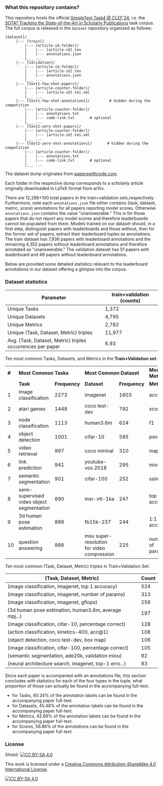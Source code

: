 <!--## SOTA? Tracking the State-of-the-Art Empirical Artificial Intelligence Research

The central activity around empirical AI research includes automated tasks defined via a task dataset for which machine learning models are developed whose performance can be evaluated by a standard set of evaluation metrics. Pushing the state-of-the-art boundaries in empirical AI research means optimizing the models developed for the tasks in terms of speed, accuracy, or storage. As such researchers in this domain often seem to ask the central question “What’s the state-of-the-art result for task XYZ right now?” 


Instead of seeking out the answer buried in the ranked list of documents via a search query made on traditional search engines, researchers instead look for the answer on community-curated leaderboards such as https://paperswithcode.com/ or https://orkg.org/benchmarks. These leaderboards are websites specifically designed to showcase the performance of all introduced machine learning models on a machine learning task dataset. As such researchers seeking to find out the best model performance on a task dataset can easily obtain this information on these websites via their performance trendline overviews showcasing various model performances over a task dataset over time.


In this Shared Task, we hope to go beyond the community curation of leaderboards and instead  realize the vision of obtaining the most efficient machine learning model capable of automatically detecting leaderboards. The efficiency of the submitted machine learning models as a solution to the shared task will be tested based on speed, model parameters, and leaderboard detection F1 measure.-->


### What this repository contains?
 
This repository hosts the official [SimpleText Task4 @ CLEF'24](https://simpletext-project.com/2024/en/), i.e. the [SOTA? Tracking the State-of-the-Art in Scholarly Publications](https://sites.google.com/view/simpletext-sota/) task corpus. The full corpus is released in the `dataset` repository organized as follows:

```
[dataset]/	
     |--- [train]/
	     |--- [article-id-folder]/
		 |    |--- [article-id].tex
		 |    |--- annotations.json	
	     |___ ...
     |--- [validation]/
	     |--- [article-id-folder]/
		 |    |--- [article-id].tex
		 |    |--- annotations.json	
	     |___ ...		 
     |--- [test1-few-shot-papers]/	
	     |--- [article-counter-folder]/
		 |    |--- [article-id].tei.xml
	     |___ ...
     |--- [test1-few-shot-annotations]/	   		# hidden during the competition
	     |--- [article-counter-folder]/
		 |    |--- annotations.txt		
		 |    |--- code-link.txt	   # optional	
	     |___ ...		 
     |--- [test2-zero-shot-papers]/				
	     |--- [article-counter-folder]/
		 |    |--- [article-id].tei.xml
	     |___ ...
     |--- [test2-zero-shot-annotations]/	   # hidden during the competition
	     |--- [article-counter-folder]/
		 |    |--- annotations.txt		
		 |    |--- code-link.txt	   # optional	
	     |___ ...			 
```

The dataset dump originates from [paperswithcode.com](https://paperswithcode.com/).

Each folder in the respective dump corresponds to a scholarly article
originally downloaded in LaTeX format from arXiv.

There are 12,288+100 total papers in the train+validation sets,respectively. Furthermore, note each `annotations.json` file either contains (task, dataset, metric, score) annotations for all papers reporting model scores. Otherwise `annotations.json` contains the value "unanswerable." This is for those papers that do not report any model scores and therefore leaderboards cannot be populated from them. Models trained on our dataset should, in a first step, distinguish papers with leaderboards and those without, then for the former set of papers, extract their leaderboard tuples as annotations. The train dataset has 7,936 papers with leaderboard annotations and the remaining 4,352 papers without leaderboard annotations and therefore annotated as "unanswerable." The validation dataset has 51 papers with leaderboard and 49 papers without leaderboard annotations.

Below are provided some detailed statistics relevant to the leaderboard annotations in our dataset offering a glimpse into the corpus. 

### Dataset statistics

| Parameter | train+validation (counts) |
| --- | --- |
| Unique Tasks | 1,372 |
| Unique Datasets | 4,795 |
| Unique Metrics | 2,782 |
| Unique (Task, Dataset, Metric) triples | 11,977 |
| Avg. (Task, Dataset, Metric) triples occurrences per paper | 6.93 |

Ten most common Tasks, Datasets, and Metrics in the **Train+Validation set**:
<table>
  <tr>
    <td> <b>#</b> </td>
    <td colspan="2"><b>Most Common Tasks</b></td>
    <td colspan="2"><b>Most Common Dataset</b></td>
    <td colspan="2"><b>Most Common Metric</b></td>
  </tr>
  <tr>
    <td>  </td>
    <td><b>Task</b></td>
    <td><b>Frequency</b></td>
    <td><b>Dataset</b></td>
    <td><b>Frequency</b></td>
    <td><b>Metric</b></td>
    <td><b>Frequency</b></td>
  </tr>
  <tr>
		<td>1</td>
		<td>image classification</td>
		<td>2273</td>
		<td>imagenet</td>
		<td>1603</td>
		<td>accuracy</td>
		<td>4383</td>
	</tr>
	<tr>
		<td>2</td>
		<td>atari games</td>
		<td>1448</td>
		<td>coco test-dev</td>
		<td>792</td>
		<td>score</td>
		<td>1515</td>
	</tr>
	<tr>
		<td>3</td>
		<td>node classification</td>
		<td>1113</td>
		<td>human3.6m</td>
		<td>624</td>
		<td>f1</td>
		<td>1384</td>
	</tr>
	<tr>
		<td>4</td>
		<td>object detection</td>
		<td>1001</td>
		<td>cifar-10</td>
		<td>585</td>
		<td>psnr</td>
		<td>1144</td>
	</tr>
	<tr>
		<td>5</td>
		<td>video retrieval</td>
		<td>997</td>
		<td>coco minival</td>
		<td>310</td>
		<td>map</td>
		<td>1068</td>
	</tr>
	<tr>
		<td>6</td>
		<td>link prediction</td>
		<td>941</td>
		<td>youtube-vos 2018</td>
		<td>295</td>
		<td>miou</td>
		<td>862</td>
	</tr>
	<tr>
		<td>7</td>
		<td>semantic segmentation</td>
		<td>901</td>
		<td>cifar-100</td>
		<td>252</td>
		<td>ssim</td>
		<td>799</td>
	</tr>
	<tr>
		<td>8</td>
		<td>semi-supervised video object segmentation</td>
		<td>890</td>
		<td>msr-vtt-1ka</td>
		<td>247</td>
		<td>top 1 accuracy</td>
		<td>789</td>
	</tr>
	<tr>
		<td>9</td>
		<td>3d human pose estimation</td>
		<td>889</td>
		<td>fb15k-237</td>
		<td>244</td>
		<td>1:1 accuracy</td>
		<td>787</td>
	</tr>
	<tr>
		<td>10</td>
		<td>question answering</td>
		<td>866</td>
		<td>msu super-resolution for video compression</td>
		<td>225</td>
		<td>number of params</td>
		<td>759</td>
	</tr>
</table>

Ten most common (Task, Dataset, Metric) triples in Train+Validation Set:

| (Task, Dataset, Metric) | Count |
| --- | --- |
| (image classification, imagenet, top 1 accuracy) | 524 |
| (image classification, imagenet, number of params) | 313 |
| (image classification, imagenet, gflops) | 256 |
| (3d human pose estimation, human3.6m, average mpj...) | 197 |
| (image classification, cifar-10, percentage correct) | 128 |
| (action classification, kinetics-400, acc@1) | 108 |
| (object detection, coco test-dev, box map) | 106 |
| (image classification, cifar-100, percentage correct) | 105 |
| (semantic segmentation, ade20k, validation miou) | 92 |
| (neural architecture search, imagenet, top-1 erro...) | 83 |

Since each paper is accompanied with an annotations file, this section concludes with statistics for each of the four types in the tuple, what proportion of those can actually be found in the accompanying full-text.

- for Tasks, 60.24% of the annotation labels can be found in the accompanying paper full-text.
- for Datasets, 45.48% of the annotation labels can be found in the accompanying paper full-text.
- for Metrics, 42.69% of the annotation labels can be found in the accompanying paper full-text.
- for Scores, 58.86% of the annotations can be found in the accompanying paper full-text.

<!--
### Rough Timeline:

September 5, 2023 - first version training dataset public release and test dataset private release
-->

### License

Shield: [![CC BY-SA 4.0][cc-by-sa-shield]][cc-by-sa]

This work is licensed under a
[Creative Commons Attribution-ShareAlike 4.0 International License][cc-by-sa].

[![CC BY-SA 4.0][cc-by-sa-image]][cc-by-sa]

[cc-by-sa]: http://creativecommons.org/licenses/by-sa/4.0/
[cc-by-sa-image]: https://licensebuttons.net/l/by-sa/4.0/88x31.png
[cc-by-sa-shield]: https://img.shields.io/badge/License-CC%20BY--SA%204.0-lightgrey.svg
